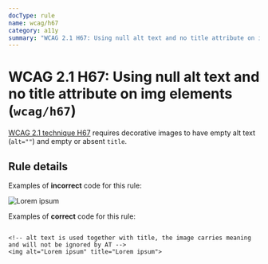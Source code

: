```yaml
---
docType: rule
name: wcag/h67
category: a11y
summary: "WCAG 2.1 H67: Using null alt text and no title attribute on img elements"
---
```


# WCAG 2.1 H67: Using null alt text and no title attribute on img elements (`wcag/h67`)

[WCAG 2.1 technique H67][1] requires decorative images to have empty alt text (`alt=""`) and empty or absent `title`.

[1]: https://www.w3.org/WAI/WCAG21/Techniques/html/H67

## Rule details

Examples of **incorrect** code for this rule:

<validate name="incorrect" rules="wcag/h67">
    <img title="Lorem ipsum">
</validate>

Examples of **correct** code for this rule:

<validate name="correct" rules="wcag/h67">
    <!-- empty alt text and no title is interpreted as purely decorative -->
    <img alt="">

    <!-- alt text is used together with title, the image carries meaning and will not be ignored by AT -->
    <img alt="Lorem ipsum" title="Lorem ipsum">

</validate>
